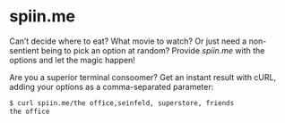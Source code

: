 # spiin.me

Can’t decide where to eat? What movie to watch? Or just need a non-sentient being to pick an option at random? Provide *spiin.me* with the options and let the magic happen!

Are you a superior terminal consoomer? Get an instant result with cURL, adding your options as a comma-separated parameter:
``` bash
$ curl spiin.me/the office,seinfeld, superstore, friends
the office
```
